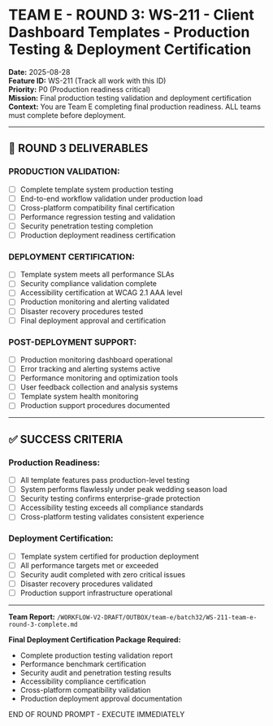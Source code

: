 # TEAM E - ROUND 3: WS-211 - Client Dashboard Templates - Production Testing & Deployment Certification

**Date:** 2025-08-28  
**Feature ID:** WS-211 (Track all work with this ID)  
**Priority:** P0 (Production readiness critical)  
**Mission:** Final production testing validation and deployment certification  
**Context:** You are Team E completing final production readiness. ALL teams must complete before deployment.

---

## 🎯 ROUND 3 DELIVERABLES

### **PRODUCTION VALIDATION:**
- [ ] Complete template system production testing
- [ ] End-to-end workflow validation under production load
- [ ] Cross-platform compatibility final certification
- [ ] Performance regression testing and validation
- [ ] Security penetration testing completion
- [ ] Production deployment readiness certification

### **DEPLOYMENT CERTIFICATION:**
- [ ] Template system meets all performance SLAs
- [ ] Security compliance validation complete
- [ ] Accessibility certification at WCAG 2.1 AAA level
- [ ] Production monitoring and alerting validated
- [ ] Disaster recovery procedures tested
- [ ] Final deployment approval and certification

### **POST-DEPLOYMENT SUPPORT:**
- [ ] Production monitoring dashboard operational
- [ ] Error tracking and alerting systems active
- [ ] Performance monitoring and optimization tools
- [ ] User feedback collection and analysis systems
- [ ] Template system health monitoring
- [ ] Production support procedures documented

---

## ✅ SUCCESS CRITERIA

### Production Readiness:
- [ ] All template features pass production-level testing
- [ ] System performs flawlessly under peak wedding season load
- [ ] Security testing confirms enterprise-grade protection
- [ ] Accessibility testing exceeds all compliance standards
- [ ] Cross-platform testing validates consistent experience

### Deployment Certification:
- [ ] Template system certified for production deployment
- [ ] All performance targets met or exceeded
- [ ] Security audit completed with zero critical issues
- [ ] Disaster recovery procedures validated
- [ ] Production support infrastructure operational

---

**Team Report:** `/WORKFLOW-V2-DRAFT/OUTBOX/team-e/batch32/WS-211-team-e-round-3-complete.md`

**Final Deployment Certification Package Required:**
- Complete production testing validation report
- Performance benchmark certification
- Security audit and penetration testing results
- Accessibility compliance certification
- Cross-platform compatibility validation
- Production deployment approval documentation

END OF ROUND PROMPT - EXECUTE IMMEDIATELY